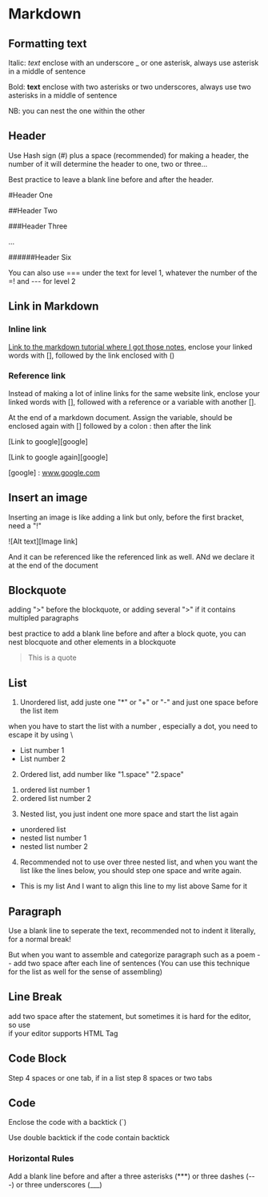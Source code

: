 # Markdown

## Formatting text

Italic: _text_ enclose with an underscore _ or one asterisk, always use asterisk in a middle of sentence

Bold: **text** enclose with two asterisks or two underscores, always use two asterisks in a middle of sentence

NB: you can nest the one within the other

## Header

Use Hash sign (#) plus a space (recommended) for making a header, the number of it will determine the header to one, two or three...

Best practice to leave a blank line before and after the header.

#Header One 

##Header Two

###Header Three

...

######Header Six

You can also use === under the text for level 1, whatever the number of the =! and --- for level 2

## Link in Markdown

### Inline link

[Link to the markdown tutorial where I got those notes](https://www.markdowntutorial.com/), enclose your linked words with [], followed by the link enclosed with ()

### Reference link

Instead of making a lot of inline links for the same website link, enclose your linked words with [], followed with a reference or a variable with another [].

At the end of a markdown document. Assign the variable, should be enclosed again with [] followed by a colon : then after the link

[Link to google][google]

[Link to google again][google]

[google] : www.google.com

## Insert an image

Inserting an image is like adding a link but only, before the first bracket, need a "!"

![Alt text][Image link]

And it can be referenced like the referenced link as well. ANd we declare it at the end of the document

## Blockquote

adding ">" before the blockquote, or adding several ">" if it contains multipled paragraphs

best practice to add a blank line before and after a block quote, you can nest blocquote and other elements in a blockquote

> This is a quote

## List

1) Unordered list, add juste one "*" or "+" or "-" and just one space before the list item

when you have to start the list with a number , especially a dot, you need to escape it by using \

* List number 1
* List number 2

2) Ordered list, add number like "1.space" "2.space"
1. ordered list number 1
2. ordered list number 2

3) Nested list, you just indent one more space and start the list again
* unordered list
 * nested list number 1
 * nested list number 2

4) Recommended not to use over three nested list, and when you want the list like the lines below, you should step one space and write again.
* This is my list
 And I want to align this line to my list above
 Same for it

## Paragraph

Use a blank line to seperate the text, recommended not to indent it literally, for a normal break!

But when you want to assemble and categorize paragraph such as a poem -- add two space after each line of sentences (You can use this technique for the list as well for the sense of assembling)

## Line Break

add two space after the statement, but sometimes it is hard for the editor, so use <br> if your editor supports HTML Tag

## Code Block

Step 4 spaces or one tab, if in a list step 8 spaces or two tabs
    <html>
    <head>
        <title>Code Block</title>
    </head>
    </html>

## Code

Enclose the code with a backtick (`)

Use double backtick if the code contain backtick

### Horizontal Rules

Add a blank line before and after a three asterisks (***) or three dashes (---) or three underscores (___)










